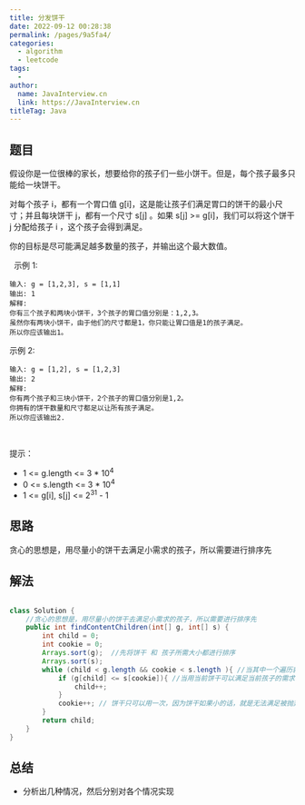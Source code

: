 ```yaml
---
title: 分发饼干
date: 2022-09-12 00:28:38
permalink: /pages/9a5fa4/
categories:
  - algorithm
  - leetcode
tags:
  - 
author: 
  name: JavaInterview.cn
  link: https://JavaInterview.cn
titleTag: Java
---
```



## 题目

假设你是一位很棒的家长，想要给你的孩子们一些小饼干。但是，每个孩子最多只能给一块饼干。

对每个孩子 i，都有一个胃口值 g[i]，这是能让孩子们满足胃口的饼干的最小尺寸；并且每块饼干 j，都有一个尺寸 s[j] 。如果 s[j] >= g[i]，我们可以将这个饼干 j 分配给孩子 i ，这个孩子会得到满足。

你的目标是尽可能满足越多数量的孩子，并输出这个最大数值。

 
示例 1:

    输入: g = [1,2,3], s = [1,1]
    输出: 1
    解释: 
    你有三个孩子和两块小饼干，3个孩子的胃口值分别是：1,2,3。
    虽然你有两块小饼干，由于他们的尺寸都是1，你只能让胃口值是1的孩子满足。
    所以你应该输出1。
示例 2:

    输入: g = [1,2], s = [1,2,3]
    输出: 2
    解释: 
    你有两个孩子和三块小饼干，2个孩子的胃口值分别是1,2。
    你拥有的饼干数量和尺寸都足以让所有孩子满足。
    所以你应该输出2.
 

提示：

- 1 <= g.length <= 3 * 10<sup>4</sup>
- 0 <= s.length <= 3 * 10<sup>4</sup>
- 1 <= g[i], s[j] <= 2<sup>31</sup> - 1



## 思路

贪心的思想是，用尽量小的饼干去满足小需求的孩子，所以需要进行排序先

## 解法
```java

class Solution {
    //贪心的思想是，用尽量小的饼干去满足小需求的孩子，所以需要进行排序先
    public int findContentChildren(int[] g, int[] s) {
        int child = 0;
        int cookie = 0;
        Arrays.sort(g);  //先将饼干 和 孩子所需大小都进行排序
        Arrays.sort(s);
        while (child < g.length && cookie < s.length ){ //当其中一个遍历就结束
            if (g[child] <= s[cookie]){ //当用当前饼干可以满足当前孩子的需求，可以满足的孩子数量+1
                child++;
            }
            cookie++; // 饼干只可以用一次，因为饼干如果小的话，就是无法满足被抛弃，满足的话就是被用了
        }
        return child; 
    }
}
```

## 总结

- 分析出几种情况，然后分别对各个情况实现 
